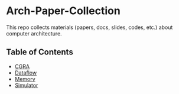 # Arch-Paper-Collection

This repo collects materials (papers, docs, slides, codes, etc.) about computer architecture.

## Table of Contents

- [CGRA](./CGRA.md)
- [Dataflow](./Dataflow.md)
- [Memory](./Memory.md)
- [Simulator](./Simulator.md)
